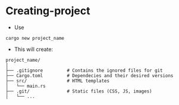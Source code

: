 # Creating-project

- Use

```shell
cargo new project_name
```

- This will create:
```shell
project_name/
│
├── .gitignore         # Contains the ignored files for git
├── Cargo.toml         # Dependecies and their desired versions
├── src/               # HTML templates
│   └── main.rs 
├── .git/              # Static files (CSS, JS, images)
│   └── ...

```
